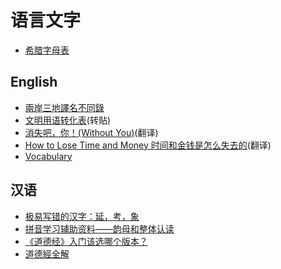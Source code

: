 # 语言文字

* [希腊字母表](greek_alphabet.md)

## English

- [兩岸三地譯名不同錄](translation_cn_tw_hk.md)
- [文明用语转化表](workspace_phrase.md)(转贴)
- [消失吧，你！(Without You)](without_you.md)(翻译)
- [How to Lose Time and Money 时间和金钱是怎么失去的](how-to-lose-time-and-money.md)(翻译)
- [Vocabulary](word_list.md)

## 汉语

- [极易写错的汉字：延，考，象](yan_kao_xiang_mistakes.md)
- [拼音学习辅助资料——韵母和整体认读](pinyin.md)
- [《道德经》入门该选哪个版本？](laozi-version.md)
- [道德經全解](TaoTeChing/index.md)